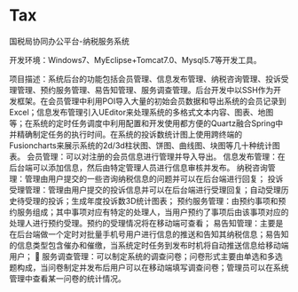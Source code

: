 # Tax
国税局协同办公平台-纳税服务系统

开发环境：Windows7、MyEclipse+Tomcat7.0、Mysql5.7等开发工具。

项目描述：系统后台的功能包括会员管理、信息发布管理、纳税咨询管理、投诉受理管理、预约服务管理、易告知管理、服务调查管理。后台开发中以SSH作为开发框架。在会员管理中利用POI导入大量的初始会员数据和导出系统的会员记录到Excel；信息发布管理引入UEditor来处理系统的多格式文本内容、图表、地图等；在系统的定时任务调度中利用配置和开发使用都方便的Quartz融合Spring中并精确制定任务的执行时间。在系统的投诉数统计图上使用跨终端的Fusioncharts来展示系统的2d/3d柱状图、饼图、曲线图、块图等几十种统计图表。
会员管理：可以对注册的会员信息进行管理并导入导出。
信息发布管理：在后台端可以添加信息，然后由特定管理人员进行信息审核并发布。
纳税咨询管理：管理由用户提交的一些咨询纳税信息的问题并可以在后台端进行回复；
投诉受理管理：管理由用户提交的投诉信息并可以在后台端进行受理回复；自动受理历史待受理的投诉；生成年度投诉数3D统计图表；
预约服务管理：由预约事项和预约服务组成；其中事项对应有特定的处理人，当用户预约了事项后由该事项对应的处理人进行预约受理。预约的受理情况将在移动端可查看；
易告知管理：主要是在后台端做一个定时对批量手机号用户进行信息的推送和告知其纳税信息；易告知的信息类型包含催办和催缴，当系统定时任务到发布时机将自动推送信息给移动端用户；
	服务调查管理：可以制定系统的调查问卷；问卷形式主要由单选和多选题构成，当问卷制定并发布后用户可以在移动端填写调查问卷；管理员可以在系统管理中查看某一问卷的统计情况。


